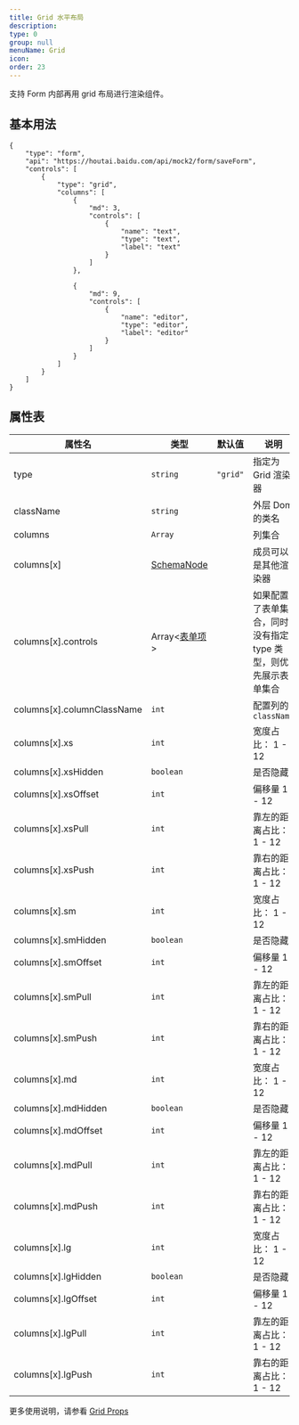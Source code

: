 ```yaml
---
title: Grid 水平布局
description:
type: 0
group: null
menuName: Grid
icon:
order: 23
---
```


支持 Form 内部再用 grid 布局进行渲染组件。

## 基本用法

```schema: scope="body"
{
    "type": "form",
    "api": "https://houtai.baidu.com/api/mock2/form/saveForm",
    "controls": [
        {
            "type": "grid",
            "columns": [
                {
                    "md": 3,
                    "controls": [
                        {
                            "name": "text",
                            "type": "text",
                            "label": "text"
                        }
                    ]
                },

                {
                    "md": 9,
                    "controls": [
                        {
                            "name": "editor",
                            "type": "editor",
                            "label": "editor"
                        }
                    ]
                }
            ]
        }
    ]
}
```

## 属性表

| 属性名                     | 类型                              | 默认值   | 说明                                                           |
| -------------------------- | --------------------------------- | -------- | -------------------------------------------------------------- |
| type                       | `string`                          | `"grid"` | 指定为 Grid 渲染器                                             |
| className                  | `string`                          |          | 外层 Dom 的类名                                                |
| columns                    | `Array`                           |          | 列集合                                                         |
| columns[x]                 | [SchemaNode](../types/schemanode) |          | 成员可以是其他渲染器                                           |
| columns[x].controls        | Array<[表单项](./formitem)>       |          | 如果配置了表单集合，同时没有指定 type 类型，则优先展示表单集合 |
| columns[x].columnClassName | `int`                             |          | 配置列的 `className`                                           |
| columns[x].xs              | `int`                             |          | 宽度占比： 1 - 12                                              |
| columns[x].xsHidden        | `boolean`                         |          | 是否隐藏                                                       |
| columns[x].xsOffset        | `int`                             |          | 偏移量 1 - 12                                                  |
| columns[x].xsPull          | `int`                             |          | 靠左的距离占比：1 - 12                                         |
| columns[x].xsPush          | `int`                             |          | 靠右的距离占比： 1 - 12                                        |
| columns[x].sm              | `int`                             |          | 宽度占比： 1 - 12                                              |
| columns[x].smHidden        | `boolean`                         |          | 是否隐藏                                                       |
| columns[x].smOffset        | `int`                             |          | 偏移量 1 - 12                                                  |
| columns[x].smPull          | `int`                             |          | 靠左的距离占比：1 - 12                                         |
| columns[x].smPush          | `int`                             |          | 靠右的距离占比： 1 - 12                                        |
| columns[x].md              | `int`                             |          | 宽度占比： 1 - 12                                              |
| columns[x].mdHidden        | `boolean`                         |          | 是否隐藏                                                       |
| columns[x].mdOffset        | `int`                             |          | 偏移量 1 - 12                                                  |
| columns[x].mdPull          | `int`                             |          | 靠左的距离占比：1 - 12                                         |
| columns[x].mdPush          | `int`                             |          | 靠右的距离占比： 1 - 12                                        |
| columns[x].lg              | `int`                             |          | 宽度占比： 1 - 12                                              |
| columns[x].lgHidden        | `boolean`                         |          | 是否隐藏                                                       |
| columns[x].lgOffset        | `int`                             |          | 偏移量 1 - 12                                                  |
| columns[x].lgPull          | `int`                             |          | 靠左的距离占比：1 - 12                                         |
| columns[x].lgPush          | `int`                             |          | 靠右的距离占比： 1 - 12                                        |

更多使用说明，请参看 [Grid Props](https://react-bootstrap.github.io/layout/grid/#col-props)
